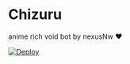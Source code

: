 # Chizuru
anime rich void bot by nexusNw ❤️

 [![Deploy](https://www.herokucdn.com/deploy/button.png)](https://heroku.com/deploy)

